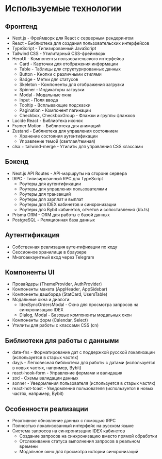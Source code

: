 # Используемые технологии

## Фронтенд
- Next.js - Фреймворк для React с серверным рендерингом
- React - Библиотека для создания пользовательских интерфейсов
- TypeScript - Типизированный JavaScript
- Tailwind CSS - Утилитарный CSS-фреймворк
- HeroUI - Компоненты пользовательского интерфейса
  - Card - Карточки для отображения информации
  - Table - Таблицы для структурированных данных
  - Button - Кнопки с различными стилями
  - Badge - Метки для статусов
  - Skeleton - Компоненты для отображения загрузки
  - Spinner - Индикаторы загрузки
  - Modal - Модальные окна
  - Input - Поля ввода
  - Tooltip - Всплывающие подсказки
  - Pagination - Компонент пагинации
  - Checkbox, CheckboxGroup - Флажки и группы флажков
- Lucide React - Библиотека иконок
- Framer Motion - Библиотека для анимаций
- Zustand - Библиотека для управления состоянием
  - Хранение состояния аутентификации
  - Управление темой (светлая/темная)
- clsx + tailwind-merge - Утилиты для управления CSS классами

## Бэкенд
- Next.js API Routes - API-маршруты на стороне сервера
- tRPC - Типизированный RPC для TypeScript
  - Роутеры для аутентификации
  - Роутеры для управления пользователями
  - Роутеры для транзакций
  - Роутеры для зарплат и выплат
  - Роутеры для IDEX кабинетов и синхронизации
  - Роутеры для Bybit кабинетов, отчетов и сопоставления (bb.ts)
- Prisma ORM - ORM для работы с базой данных
- PostgreSQL - Реляционная база данных

## Аутентификация
- Собственная реализация аутентификации по коду
- Сессионное хранилище в браузере
- Многоаккаунтный вход через Telegram

## Компоненты UI
- Провайдеры (ThemeProvider, AuthProvider)
- Компоненты макета (AppHeader, AppSidebar)
- Компоненты дашборда (StatCard, UsersTable)
- Модальные окна и диалоги 
  - IdexSyncOrdersModal - Окно для просмотра запросов на синхронизацию IDEX
  - Dialog, Modal - Базовые компоненты модальных окон
- Компоненты форм (Calendar, Select)
- Утилиты для работы с классами CSS (cn)

## Библиотеки для работы с данными
- date-fns - Форматирование дат с поддержкой русской локализации (используется в старых частях)
- dayjs - Легковесная библиотека для работы с датами (используется в новых частях, например, Bybit)
- react-hook-form - Управление формами и валидация
- zod - Схемы валидации данных
- sonner - Уведомления пользователя (используется в старых частях)
- react-hot-toast - Уведомления пользователя (используется в новых частях, например, Bybit)

## Особенности реализации
- Реактивное обновление данных с помощью tRPC
- Полностью локализованный интерфейс на русском языке
- Система запросов на синхронизацию IDEX кабинетов
  - Создание запросов на синхронизацию вместо прямой обработки
  - Отслеживание статуса выполнения запросов в реальном времени
  - Модальное окно для просмотра истории синхронизаций
